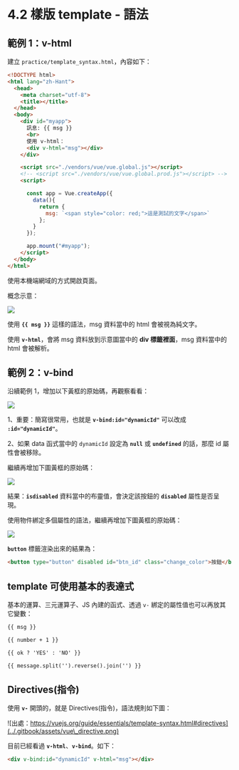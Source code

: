 # 4.2 樣版 template - 語法

## 範例 1：v-html

建立 `practice/template_syntax.html`，內容如下：

```html
<!DOCTYPE html>
<html lang="zh-Hant">
  <head>
    <meta charset="utf-8">
    <title></title>
  </head>
  <body>
    <div id="myapp">
      訊息: {{ msg }}
      <br>
      使用 v-html：
      <div v-html="msg"></div>
    </div>

    <script src="./vendors/vue/vue.global.js"></script>
    <!-- <script src="./vendors/vue/vue.global.prod.js"></script> -->
    <script>

      const app = Vue.createApp({
        data(){
          return {
            msg: `<span style="color: red;">這是測試的文字</span>`
          };
        }
      });

      app.mount("#myapp");
    </script>
  </body>
</html>
```

使用本機端網域的方式開啟頁面。



概念示意：

![](<../.gitbook/assets/template\_v\_html (1).png>)

使用 **`{{ msg }}`** 這樣的語法，msg 資料當中的 html 會被視為純文字。

使用 **`v-html`**，會將 msg 資料放到示意圖當中的 **div 標籤裡面**，msg 資料當中的 html 會被解析。



## 範例 2：v-bind

沿續範例 1，增加以下黃框的原始碼，再觀察看看：

![](../.gitbook/assets/template\_v\_bind.png)

1、重要：簡寫很常用，也就是 **`v-bind:id="dynamicId"`** 可以改成 **`:id="dynamicId"`**。

2、如果 data 函式當中的 `dynamicId` 設定為 **`null`** 或 **`undefined`** 的話，那麼 id 屬性會被移除。



繼續再增加下圖黃框的原始碼：

![](../.gitbook/assets/template\_v\_bind\_boolean.png)

結果：**`isdisabled`** 資料當中的布靈值，會決定該按鈕的 **`disabled`** 屬性是否呈現。



使用物件綁定多個屬性的語法，繼續再增加下圖黃框的原始碼：

![](../.gitbook/assets/template\_v\_bind\_with\_obj.png)

**`button`** 標籤渲染出來的結果為：

```html
<button type="button" disabled id="btn_id" class="change_color">按鈕</button>
```



## template 可使用基本的表達式

基本的運算、三元運算子、JS 內建的函式、透過 `v-` 綁定的屬性值也可以再放其它變數：

```html
{{ msg }}

{{ number + 1 }}

{{ ok ? 'YES' : 'NO' }}

{{ message.split('').reverse().join('') }}
```



## Directives(指令)

使用 **`v-`** 開頭的，就是 Directives(指令)，語法規則如下圖：

![出處：https://vuejs.org/guide/essentials/template-syntax.html#directives](../.gitbook/assets/vue\_directive.png)

目前已經看過 **`v-html`**、**`v-bind`**。如下：

```html
<div v-bind:id="dynamicId" v-html="msg"></div>
```

